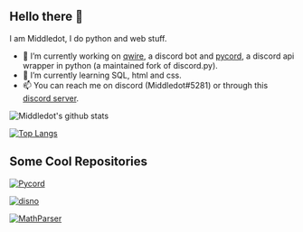 ## Hello there 👋

I am Middledot, I do python and web stuff.

- 🔭 I’m currently working on [qwire](https://qwire.xyz), a discord bot and [pycord](https://github.com/Pycord-Development/pycord), a discord api wrapper in python (a maintained fork of discord.py).
- 🌱 I’m currently learning SQL, html and css.
- 📫 You can reach me on discord (Middledot#5281) or through this [discord server](https://discord.gg/ckuGNY4S33).

![Middledot's github stats](https://github-readme-stats.vercel.app/api?username=Middledot&show_icons=true&theme=merko&hide_border=True&count_private=true&include_all_commits=True)

[![Top Langs](https://github-readme-stats.vercel.app/api/top-langs/?username=Middledot&theme=merko&hide_border=True)](https://github.com/anuraghazra/github-readme-stats)

## Some Cool Repositories

[![Pycord](https://github-readme-stats.vercel.app/api/pin/?username=Pycord-Development&repo=pycord&theme=merko&hide_border=True)](https://github.com/Pycord-Development/pycord)

[![disno](https://github-readme-stats.vercel.app/api/pin/?username=QwireDev&repo=disno&theme=merko&hide_border=True)](https://github.com/QwireDev/disno)

[![MathParser](https://github-readme-stats.vercel.app/api/pin/?username=Middledot&repo=MathParser&theme=merko&hide_border=True)](https://github.com/Middledot/MathParser)
